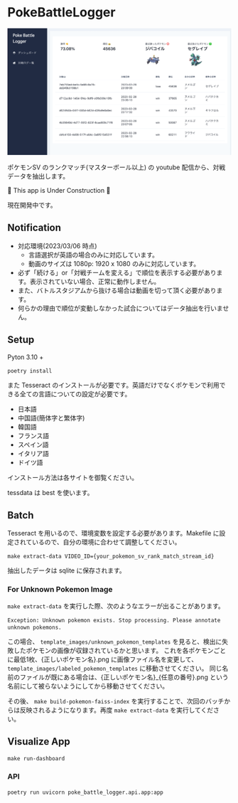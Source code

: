 # PokeBattleLogger

![app](docs/app.png)

ポケモンSV のランクマッチ(マスターボール以上) の youtube 配信から、対戦データを抽出します。

🚧 This app is Under Construction 🚧

現在開発中です。

## Notification

- 対応環境(2023/03/06 時点)
  - 言語選択が英語の場合のみに対応しています。
  - 動画のサイズは 1080p: 1920 x 1080 のみに対応しています。
- 必ず「続ける」or「対戦チームを変える」で順位を表示する必要があります。表示されていない場合、正常に動作しません。
- また、バトルスタジアムから抜ける場合は動画を切って頂く必要があります。
- 何らかの理由で順位が変動しなかった試合についてはデータ抽出を行いません。

## Setup

Pyton 3.10 +

```
poetry install
```

また Tesseract のインストールが必要です。英語だけでなくポケモンで利用できる全ての言語についての設定が必要です。

- 日本語
- 中国語(簡体字と繁体字)
- 韓国語
- フランス語
- スペイン語
- イタリア語
- ドイツ語

インストール方法は各サイトを御覧ください。

tessdata は best を使います。

## Batch

Tesseract を用いるので、環境変数を設定する必要があります。Makefile に設定されているので、自分の環境に合わせて調整してください。

```
make extract-data VIDEO_ID={your_pokemon_sv_rank_match_stream_id}
```

抽出したデータは sqlite に保存されます。

### For Unknown Pokemon Image

`make extract-data` を実行した際、次のようなエラーが出ることがあります。

```
Exception: Unknown pokemon exists. Stop processing. Please annotate unknown pokemons.
```

この場合、 `template_images/unknown_pokemon_templates` を見ると、検出に失敗したポケモンの画像が収録されているかと思います。
これを各ポケモンごとに最低1枚、{正しいポケモン名}.png に画像ファイル名を変更して、`template_images/labeled_pokemon_templates` に移動させてください。
同じ名前のファイルが既にある場合は、{正しいポケモン名}_{任意の番号}.png という名前にして被らないようにしてから移動させてください。

その後、 `make build-pokemon-faiss-index` を実行することで、次回のバッチからは反映されるようになります。再度 `make extract-data` を実行してください。

## Visualize App

```
make run-dashboard
```

### API

```
poetry run uvicorn poke_battle_logger.api.app:app
```
